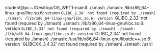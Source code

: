 
student@pc:~/Desktop/OS_WET1-main$ ./smash
./smash: /lib/x86_64-linux-gnu/libc.so.6: version `GLIBC_2.38' not found (required by ./smash)
./smash: /lib/x86_64-linux-gnu/libc.so.6: version `GLIBC_2.32' not found (required by ./smash)
./smash: /lib/x86_64-linux-gnu/libc.so.6: version `GLIBC_2.33' not found (required by ./smash)
./smash: /lib/x86_64-linux-gnu/libc.so.6: version `GLIBC_2.34' not found (required by ./smash)
./smash: /usr/lib/x86_64-linux-gnu/libstdc++.so.6: version `GLIBCXX_3.4.32' not found (required by ./smash)
./smash: /usr/l
